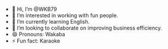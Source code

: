 - 👋 Hi, I’m @WKB79
- 👀 I’m interested in working with fun people.
- 🌱 I’m currently learning English.
- 💞️ I’m looking to collaborate on improving business efficiency.
- 😄 Pronouns: Wakaba
- ⚡ Fun fact: Karaoke

<!---
WKB79/WKB79 is a ✨ special ✨ repository because its `README.md` (this file) appears on your GitHub profile.
You can click the Preview link to take a look at your changes.
--->
